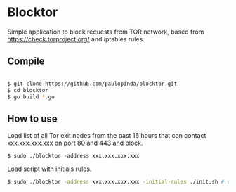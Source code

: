 # Blocktor
Simple application to block requests from TOR network, based from https://check.torproject.org/ and iptables rules.

## Compile

```bash

$ git clone https://github.com/paulopinda/blocktor.git
$ cd blocktor
$ go build *.go

```

## How to use

Load list of all Tor exit nodes from the past 16 hours that can contact xxx.xxx.xxx.xxx on port 80 and 443 and block.

```
$ sudo ./blocktor -address xxx.xxx.xxx.xxx
```


Load script with initials rules.

``` bash
$ sudo ./blocktor -address xxx.xxx.xxx.xxx -initial-rules ./init.sh # default is ./rules.sh

```
